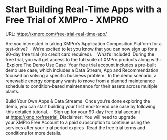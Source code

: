 # Start Building Real-Time Apps with a Free Trial of XMPro - XMPRO

URL: https://xmpro.com/free-trial-real-time-app/

Are you interested in taking XMPro’s Application Composition Platform for a test-drive?  
 We’re excited to let you know that you can now sign up for a 90-day free trial (no credit card required).  
 What’s Included 
During the free trial, you will get access to the full suite of XMPro products along with: 
 Explore The Demo Use Case 
Your free trial account includes a pre-built demo use case, which includes a Data Stream, App and Recommendation focused on solving a specific business problem. 
In the demo scenario, a renewable energy company wants to move from a planned maintenance schedule to condition-based maintenance for their assets across multiple plants.  

Build Your Own Apps & Data Streams 
Once you’re done exploring the demo, you can start building your first end-to-end use case by following  this detailed tutorial.   
 Sign up for your 90-day free trial account at https://xmp.ro/freetrial 
Disclaimer: You will need to upgrade your XMPro Free Account to a paid subscription to continue using the services after your trial period expires. Read the free trial terms and conditions for more details. 
 